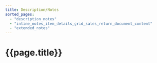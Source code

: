 ```yaml
---
title: Description/Notes
sorted_pages:
  - "description_notes"
  - "inline_notes_item_details_grid_sales_return_document_content"
  - "extended_notes"
---
```

# {{page.title}}
